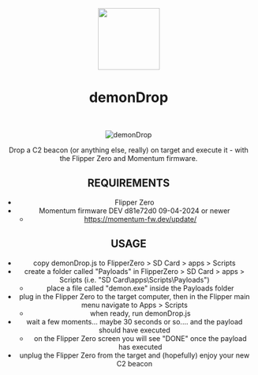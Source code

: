 <div align="center">
  <img width="125px" src="https://github.com/syntaxHax/demonDrop/assets/86668558/4089a5c5-cfbd-46d2-bbad-0175ce5214a1" />
  <h1>demonDrop</h1>
  <br/>

![demonDrop](https://github.com/syntaxHax/demonDrop/assets/86668558/4089a5c5-cfbd-46d2-bbad-0175ce5214a1)

Drop a C2 beacon (or anything else, really) on target and execute it - with the Flipper Zero and Momentum firmware.

## REQUIREMENTS

- Flipper Zero
- Momentum firmware DEV d81e72d0 09-04-2024 or newer
    - https://momentum-fw.dev/update/

## USAGE

- copy demonDrop.js to FlipperZero > SD Card > apps > Scripts
- create a folder called "Payloads" in FlipperZero > SD Card > apps > Scripts (i.e. "SD Card\apps\Scripts\Payloads")
    - place a file called "demon.exe" inside the Payloads folder
- plug in the Flipper Zero to the target computer, then in the Flipper main menu navigate to Apps > Scripts
    - when ready, run demonDrop.js
- wait a few moments... maybe 30 seconds or so.... and the payload should have executed
    - on the Flipper Zero screen you will see "DONE" once the payload has executed
- unplug the Flipper Zero from the target and (hopefully) enjoy your new C2 beacon
